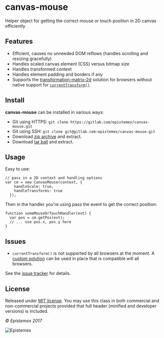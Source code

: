 ﻿canvas-mouse
======

Helper object for getting the correct mouse or touch position in 2D canvas efficiently


Features
--------

- Efficient, causes no unneeded DOM reflows (handles scrolling and resizing gracefully)
- Handles scaled canvas element (CSS) versus bitmap size
- Handles transformed context
- Handles element padding and borders if any
- Supports the [transformation-matrix-2d](https://github.com/epistemex/transformation-matrix-js) solution for browsers without
native support for [`currentTransform()`](https://devdocs.io/dom/canvasrenderingcontext2d/currenttransform).


Install
-------

**canvas-mouse** can be installed in various ways:

- Git using HTTPS: `git clone https://gitlab.com/epistemex/canvas-mouse.git`
- Git using SSH: `git clone git@gitlab.com:epistemex/canvas-mouse.git`
- Download [zip archive](https://gitlab.com/epistemex/canvas-mouse/repository/archive.zip?ref=master) and extract.
- Download [tar ball](https://gitlab.com/epistemex/canvas-mouse/repository/archive.tar.gz?ref=master) and extract.

	
Usage
-----

Easy to use:

    // pass in a 2D context and handling options
    var cm = new CanvasMouse(context, {
        handleScale: true,
        handleTransforms: true
      });

Then in the handler you're using pass the event to get the correct position:

    function someMouseOrTouchHandler(evt) {
      var pos = cm.getPos(evt);
      // ... use pos.x, pos.y here
    }


Issues
------

- `currentTransform()` is not supported by all browsers at the moment.
A [custom solution](https://github.com/epistemex/transformation-matrix-js)
can be used in place that is compatible will all browsers.

See the [issue tracker](https://gitlab.com/epistemex/canvas-mouse/issues) for details.


License
-------

Released under [MIT license](http://choosealicense.com/licenses/mit/). You may use this class in both commercial and non-commercial projects provided that full header (minified and developer versions) is included.


*&copy; Epistemex 2017*
 
![Epistemex](http://i.imgur.com/GP6Q3v8.png)
